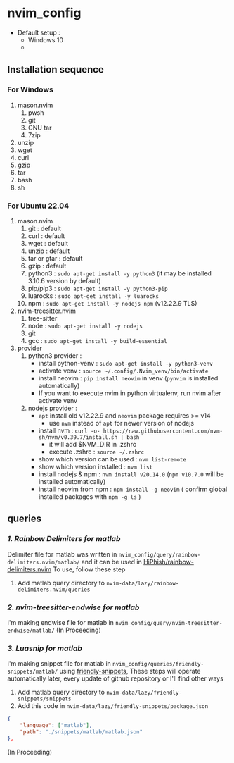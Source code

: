 # nvim_config

- Default setup :
    - Windows 10
    -

## Installation sequence

### For Windows
1. mason.nvim
    1) pwsh
    2) git
    3) GNU tar
    4) 7zip
2. unzip
3. wget
4. curl
5. gzip
6. tar
7. bash
8. sh


### For Ubuntu 22.04

1. mason.nvim
    1) git : default
    2) curl : default
    3) wget : default
    4) unzip : default
    5) tar or gtar : default
    6) gzip : default
    7) python3 : `sudo apt-get install -y python3` (it may be installed 3.10.6 version by default)
    8) pip/pip3 : `sudo apt-get install -y python3-pip`
    9) luarocks : `sudo apt-get install -y luarocks`
    10) npm : `sudo apt-get install -y nodejs npm` (v12.22.9 TLS)
2. nvim-treesitter.nvim
    1) tree-sitter
    2) node : `sudo apt-get install -y nodejs`
    3) git
    4) gcc : `sudo apt-get install -y build-essential`
3. provider
    1) python3 provider :
        - install python-venv : `sudo apt-get install -y python3-venv`
        - activate venv : `source ~/.config/.Nvim_venv/bin/activate`
        - install neovim : `pip install neovim` in venv (`pynvim` is installed automatically)
        - If you want to execute nvim in python virtualenv, run nvim after activate venv
    2) nodejs provider :
        - `apt` install old v12.22.9 and `neovim` package requires >= v14
            - use `nvm` instead of `apt` for newer version of nodejs
        - install nvm : `curl -o- https://raw.githubusercontent.com/nvm-sh/nvm/v0.39.7/install.sh | bash`
            - it will add $NVM_DIR in .zshrc
            - execute .zshrc : `source ~/.zshrc`
        - show which version can be used : `nvm list-remote`
        - show which version installed : `nvm list`
        - install nodejs & npm : `nvm install v20.14.0` (`npm v10.7.0` will be installed automatically)
        - install neovim from npm : `npm install -g neovim` ( confirm global installed packages with `npm -g ls` )

## queries

### *1. Rainbow Delimiters for matlab*
Delimiter file for matlab was written in `nvim_config/query/rainbow-delimiters.nvim/matlab/`
and it can be used in [HiPhish/rainbow-delimiters.nvim](https://github.com/HiPhish/rainbow-delimiters.nvim)
To use, follow these step

1) Add matlab query directory to `nvim-data/lazy/rainbow-delimiters.nvim/queries`


### *2. nvim-treesitter-endwise for matlab*
I'm making endwise file for matlab in `nvim_config/query/nvim-treesitter-endwise/matlab/`
(In Proceeding)


### *3. Luasnip for matlab*

I'm making snippet file for matlab in `nvim_config/queries/friendly-snippets/matlab/`
using [friendly-snippets](https://github.com/rafamadriz/friendly-snippets),
These steps will operate automatically later, every update of github repository or I'll find other ways

1) Add matlab query directory to `nvim-data/lazy/friendly-snippets/snippets`
2) Add this code in `nvim-data/lazy/friendly-snippets/package.json`

```json
{
    "language": ["matlab"],
    "path": "./snippets/matlab/matlab.json"
},
```

(In Proceeding)
